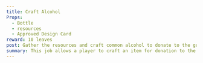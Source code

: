 ```yaml
---
title: Craft Alcohol
Props: 
  - Bottle
  - resources
  - Approved Design Card
reward: 10 leaves
post: Gather the resources and craft common alcohol to donate to the guild. 
summary: This job allows a player to craft an item for donation to the guild.  The guild will lead the players through the process of acquiring the resources, using the approved project design card, acting out the production of the item and pricing.
---
```






